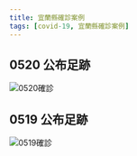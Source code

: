 ```yaml
---
title: 宜蘭縣確診案例
tags: [covid-19, 宜蘭縣確診案例]
---
```

## 0520 公布足跡
![0520確診](https://scontent.ftpe8-2.fna.fbcdn.net/v/t1.6435-9/189126616_5855667164508717_6315112302570416172_n.jpg?_nc_cat=103&ccb=1-3&_nc_sid=730e14&_nc_ohc=-rQFACKBuAkAX9gM8By&_nc_ht=scontent.ftpe8-2.fna&oh=e8ddd36c4ec14735adb31b661c05c020&oe=60CCE214)
## 0519 公布足跡
![0519確診](https://www.cdc.gov.tw/File/Get/v8a2VTnA_gB_KChW84rLBA)
